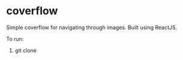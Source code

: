 # coverflow
Simple coverflow for navigating through images. Built using ReactJS.

To run:
1. git clone
